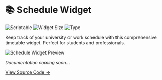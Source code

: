 # 📚 Schedule Widget

![Scriptable](https://img.shields.io/badge/Scriptable-Compatible-purple)
![Widget Size](https://img.shields.io/badge/Supports-Large-blue)
![Type](https://img.shields.io/badge/Type-University%20Schedule-blue)

Keep track of your university or work schedule with this comprehensive timetable widget. Perfect for students and professionals.

![Schedule Widget Preview](https://raw.githubusercontent.com/rushhiii/Scriptable-IOSWidgets/main/.src/schedule/schedule_showcase_1.png)

*Documentation coming soon...*

[View Source Code →](https://github.com/rushhiii/Scriptable-IOSWidgets/blob/main/Schedule%20Widget/MyUniSchedule.js)
